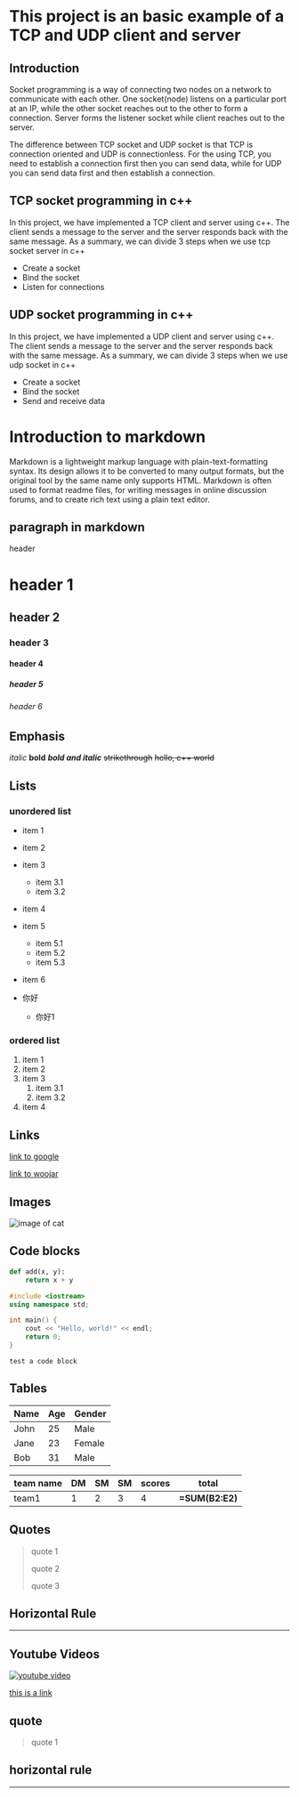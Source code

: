 # This project is an basic example of a TCP and UDP client and server

## Introduction

Socket programming is a way of connecting two nodes on a network to communicate with each other. One socket(node) listens on a particular port at an IP, while the other socket reaches out to the other to form a connection. Server forms the listener socket while client reaches out to the server.

The difference between TCP socket and UDP socket is that TCP is connection oriented and UDP is connectionless. For the using TCP, you need to establish a connection first then you can send data, while for UDP you can send data first and then establish a connection.

## TCP socket programming in c++

In this project, we have implemented a TCP client and server using c++. The client sends a message to the server and the server responds back with the same message. As a summary, we can divide 3 steps when we use tcp socket server in c++

- Create a socket
- Bind the socket
- Listen for connections

## UDP socket programming in c++

In this project, we have implemented a UDP client and server using c++. The client sends a message to the server and the server responds back with the same message. As a summary, we can divide 3 steps when we use udp socket in c++

- Create a socket
- Bind the socket
- Send and receive data

# Introduction to markdown

Markdown is a lightweight markup language with plain-text-formatting syntax. Its design allows it to be converted to many output formats, but the original tool by the same name only supports HTML. Markdown is often used to format readme files, for writing messages in online discussion forums, and to create rich text using a plain text editor.

## paragraph in markdown

header 
# header 1
## header 2
### header 3
#### header 4
##### header 5
###### header 6

## Emphasis

*italic*
**bold**
***bold and italic***
~~strikethrough~~
~~hello, c++ world~~

## Lists

### unordered list

- item 1
- item 2
- item 3
    - item 3.1
    - item 3.2
- item 4

- item 5
    - item 5.1
    - item 5.2
    - item 5.3
- item 6
- 你好
    - 你好1

### ordered list

1. item 1
2. item 2
3. item 3
    1. item 3.1
    2. item 3.2
4. item 4



## Links

[link to google](https://www.google.com)

[link to woojar](https://woojar.com)

## Images

![image of cat](https://cdn.pixabay.com/photo/2016/02/10/16/37/cat-1192026_960_720.jpg) 

## Code blocks

```python
def add(x, y):
    return x + y
```

```c++
#include <iostream>
using namespace std;

int main() {
    cout << "Hello, world!" << endl;
    return 0;
}
```
```
test a code block
```

## Tables

| Name | Age | Gender |
|------|-----|--------|
| John | 25  | Male   |
| Jane | 23  | Female |
| Bob  | 31  | Male   |

|team name|DM     |SM     |SM     |scores|total|
|---------|-------|-------|-------|------|-----|
|team1    |1      |  2    |3     |  4    |  **=SUM(B2:E2)**  |


## Quotes

> quote 1
>
> quote 2
>
> quote 3

## Horizontal Rule

---

## Youtube Videos

[![youtube video](https://img.youtube.com/vi/9bZkp7q19f0/0.jpg)](https://www.youtube.com/watch?v=9bZkp7q19f0)


[this is a link](https://woojar.com)

## quote
> quote 1
>

## horizontal rule
---
